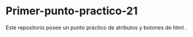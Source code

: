 # Primer-punto-practico-21
Este repositorio posee un punto práctico de atributos y botones de html .
